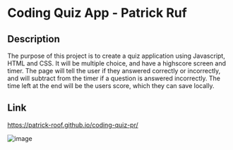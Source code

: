# Coding Quiz App - Patrick Ruf

## Description

The purpose of this project is to create a quiz application using Javascript, HTML and CSS. It will be multiple choice, and have a highscore screen and timer. The page will tell the user if they answered correctly or incorrectly, and will subtract from the timer if a question is answered incorrectly. The time left at the end will be the users score, which they can save locally.

## Link

https://patrick-roof.github.io/coding-quiz-pr/

![image](https://user-images.githubusercontent.com/115768554/202612410-33f1d695-dd1c-4192-b29e-6cf38e59f5f0.png)